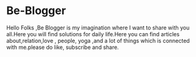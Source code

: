 # Be-Blogger
Hello Folks ,Be Blogger is my imagination where I want to share with you all.Here you will find solutions for daily life.Here you can find articles about,relation,love , people, yoga ,and a lot of things which is connected with me.please do like, subscribe and share. 
